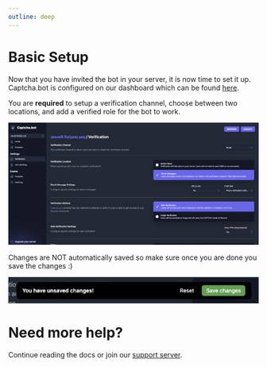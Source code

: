 ```yaml
---
outline: deep
---
```


# Basic Setup

Now that you have invited the bot in your server, it is now time to set it up. Captcha.bot is configured on our dashboard which can be found [here](https://captcha.bot/dashboard).

You are **required** to setup a verification channel, choose between two locations, and add a verified role for the bot to work. 

![Dashboard screenshot](../images/setup/setup-process-1.png)

Changes are NOT automatically saved so make sure once you are done you save the changes :)

![Save reminder](../images/setup/save.png)

# Need more help?

Continue reading the docs or join our [support server](https://discord.gg/captcha).